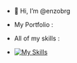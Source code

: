 - 👋 Hi, I’m @enzobrg

- My Portfolio : 

- All of my skills :
- [![My Skills](https://skillicons.dev/icons?i=bash,linux,docker,regex,php,py,js,react,html,css,sass,mysql,bootstrap,ts&perline=7)](https://skillicons.dev)


<!---
enzobrg/enzobrg is a ✨ special ✨ repository because its `README.md` (this file) appears on your GitHub profile.
You can click the Preview link to take a look at your changes.
--->
